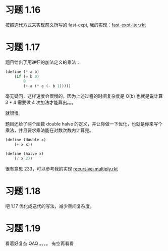 
# 习题 1.16

按照迭代方式来实现前文所写的 fast-expt, 我的实现：[fast-expt-iter.rkt](./fast-expt-iter.rkt)

# 习题 1.17

题目给出了用递归的加法定义的乘法：

``` scheme
(define (* a b)
    (if (= b 0)
        0
        (+ a (* a (- b 1)))))
```

毫无疑问，这样速度会很慢的，因为上述过程的时间复杂度是 O(b) 也就是说计算 3 * 4 需要做 4 次加法才能算出。。。 

就很慢。

题目还给了两个函数 double halve 的定义，并让你做一下优化，也就是你来写个乘法，并且要求乘法能在对数次数内计算完。

``` scheme
(define (double x)
    (+ x x))

(define (halve x)
    (/ x 2))
```

很有意思 233，可以参考我的实现 [recursive-multiply.rkt](./recursive-multiply.rkt)

# 习题 1.18

吧 1.17 优化成迭代的写法，减少空间复杂度。


# 习题 1.19 

看着好复杂 QAQ 。。。。 有空再看看 

